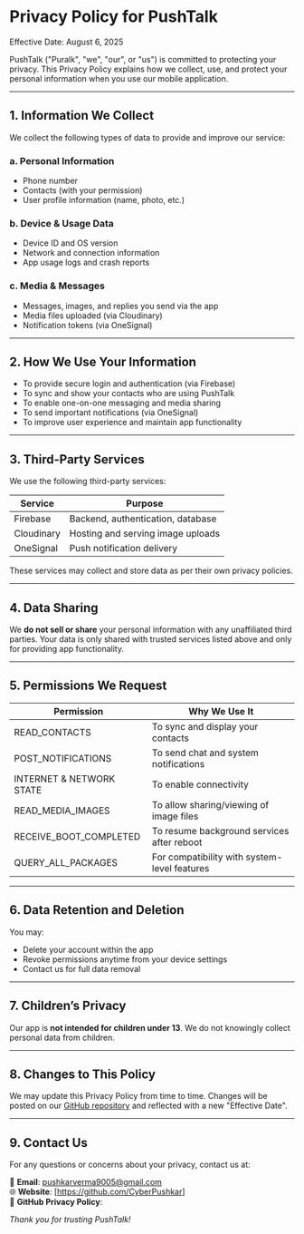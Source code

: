 # Privacy Policy for PushTalk  

Effective Date: August 6, 2025

PushTalk ("Puralk", "we", "our", or "us") is committed to protecting your privacy. This Privacy Policy explains how we collect, use, and protect your personal information when you use our mobile application.

---

## 1. Information We Collect

We collect the following types of data to provide and improve our service:

### a. Personal Information
- Phone number
- Contacts (with your permission)
- User profile information (name, photo, etc.)

### b. Device & Usage Data
- Device ID and OS version
- Network and connection information
- App usage logs and crash reports

### c. Media & Messages
- Messages, images, and replies you send via the app
- Media files uploaded (via Cloudinary)
- Notification tokens (via OneSignal)

---

## 2. How We Use Your Information

- To provide secure login and authentication (via Firebase)
- To sync and show your contacts who are using PushTalk
- To enable one-on-one messaging and media sharing
- To send important notifications (via OneSignal)
- To improve user experience and maintain app functionality

---

## 3. Third-Party Services

We use the following third-party services:

| Service     | Purpose                            |
|-------------|-------------------------------------|
| Firebase    | Backend, authentication, database   |
| Cloudinary  | Hosting and serving image uploads   |
| OneSignal   | Push notification delivery          |

These services may collect and store data as per their own privacy policies.

---

## 4. Data Sharing

We **do not sell or share** your personal information with any unaffiliated third parties. Your data is only shared with trusted services listed above and only for providing app functionality.

---

## 5. Permissions We Request

| Permission               | Why We Use It                                 |
|--------------------------|-----------------------------------------------|
| READ_CONTACTS            | To sync and display your contacts              |
| POST_NOTIFICATIONS       | To send chat and system notifications          |
| INTERNET & NETWORK STATE | To enable connectivity                         |
| READ_MEDIA_IMAGES        | To allow sharing/viewing of image files        |
| RECEIVE_BOOT_COMPLETED   | To resume background services after reboot     |
| QUERY_ALL_PACKAGES       | For compatibility with system-level features   |

---

## 6. Data Retention and Deletion

You may:
- Delete your account within the app
- Revoke permissions anytime from your device settings
- Contact us for full data removal

---

## 7. Children’s Privacy

Our app is **not intended for children under 13**. We do not knowingly collect personal data from children.

---

## 8. Changes to This Policy

We may update this Privacy Policy from time to time. Changes will be posted on our [GitHub repository](https://github.com/YOUR_USERNAME/YOUR_REPO) and reflected with a new "Effective Date".

---

## 9. Contact Us

For any questions or concerns about your privacy, contact us at:

📧 **Email**: pushkarverma9005@gmail.com  
🌐 **Website**: [https://github.com/CyberPushkar]  
📄 **GitHub Privacy Policy**: 


*Thank you for trusting PushTalk!*